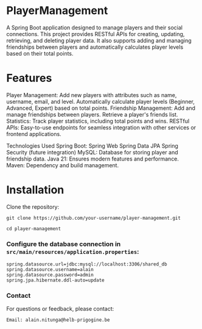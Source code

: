 # PlayerManagement
A Spring Boot application designed to manage players and their social connections. This project provides RESTful APIs for creating, updating, retrieving, and deleting player data. It also supports adding and managing friendships between players and automatically calculates player levels based on their total points.

# Features

Player Management:
Add new players with attributes such as name, username, email, and level.
Automatically calculate player levels (Beginner, Advanced, Expert) based on total points.
Friendship Management:
Add and manage friendships between players.
Retrieve a player's friends list.
Statistics:
Track player statistics, including total points and wins.
RESTful APIs:
Easy-to-use endpoints for seamless integration with other services or frontend applications.

Technologies Used
Spring Boot:
Spring Web
Spring Data JPA
Spring Security (future integration)
MySQL: Database for storing player and friendship data.
Java 21: Ensures modern features and performance.
Maven: Dependency and build management.

# Installation
Clone the repository:
```
git clone https://github.com/your-username/player-management.git
```
```
cd player-management
```

### Configure the database connection in `src/main/resources/application.properties`:
```properties
spring.datasource.url=jdbc:mysql://localhost:3306/shared_db
spring.datasource.username=alain
spring.datasource.password=admin
spring.jpa.hibernate.ddl-auto=update

```
### Contact
For questions or feedback, please contact:
```info
Email: alain.nitunga@helb-prigogine.be
